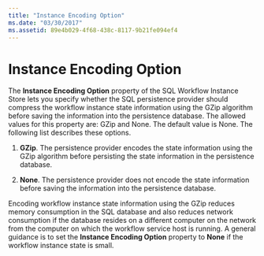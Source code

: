 ```yaml
---
title: "Instance Encoding Option"
ms.date: "03/30/2017"
ms.assetid: 89e4b029-4f68-438c-8117-9b21fe094ef4
---
```

# Instance Encoding Option
The **Instance Encoding Option** property of the SQL Workflow Instance Store lets you specify whether the SQL persistence provider should compress the workflow instance state information using the GZip algorithm before saving the information into the persistence database. The allowed values for this property are: GZip and None. The default value is None. The following list describes these options.  
  
1.  **GZip**. The persistence provider encodes the state information using the GZip algorithm before persisting the state information in the persistence database.  
  
2.  **None**. The persistence provider does not encode the state information before saving the information into the persistence database.  
  
 Encoding workflow instance state information using the GZip reduces memory consumption in the SQL database and also reduces network consumption if the database resides on a different computer on the network from the computer on which the workflow service host is running. A general guidance is to set the **Instance Encoding Option** property to **None** if the workflow instance state is small.
